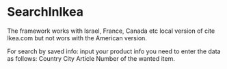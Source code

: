 # SearchInIkea
The framework works with Israel, France, Canada etc local version of cite Ikea.com but not wors with the American version.

For search by saved info: input your product info you need to enter the data as follows: 
Country
City 
Article Number of the wanted item.
